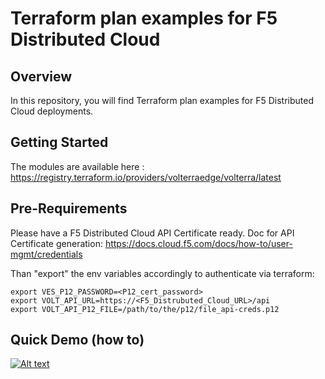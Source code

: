 # Terraform plan examples for F5 Distributed Cloud

## Overview
In this repository, you will find Terraform plan examples for F5 Distributed Cloud deployments.

## Getting Started
The modules are available here : https://registry.terraform.io/providers/volterraedge/volterra/latest

## Pre-Requirements
Please have a F5 Distributed Cloud API Certificate ready. 
Doc for API Certificate generation: https://docs.cloud.f5.com/docs/how-to/user-mgmt/credentials 

Than "export" the env variables accordingly to authenticate via terraform:
```
export VES_P12_PASSWORD=<P12_cert_password>
export VOLT_API_URL=https://<F5_Distrubuted_Cloud_URL>/api
export VOLT_API_P12_FILE=/path/to/the/p12/file_api-creds.p12
```

## Quick Demo (how to)

[![Alt text](https://img.youtube.com/vi/M2TGAFAbsSc/0.jpg)](https://www.youtube.com/watch?v=M2TGAFAbsSc)

